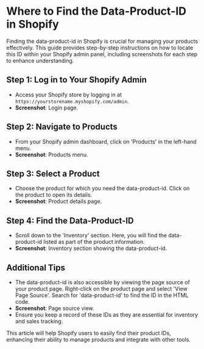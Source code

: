 # Where to Find the Data-Product-ID in Shopify

Finding the data-product-id in Shopify is crucial for managing your products effectively. This guide provides step-by-step instructions on how to locate this ID within your Shopify admin panel, including screenshots for each step to enhance understanding.

## Step 1: Log in to Your Shopify Admin
- Access your Shopify store by logging in at `https://yourstorename.myshopify.com/admin`.
- **Screenshot**: Login page.

## Step 2: Navigate to Products
- From your Shopify admin dashboard, click on 'Products' in the left-hand menu.
- **Screenshot**: Products menu.

## Step 3: Select a Product
- Choose the product for which you need the data-product-id. Click on the product to open its details.
- **Screenshot**: Product details page.

## Step 4: Find the Data-Product-ID
- Scroll down to the 'Inventory' section. Here, you will find the data-product-id listed as part of the product information.
- **Screenshot**: Inventory section showing the data-product-id.

## Additional Tips
- The data-product-id is also accessible by viewing the page source of your product page. Right-click on the product page and select 'View Page Source'. Search for 'data-product-id' to find the ID in the HTML code.
- **Screenshot**: Page source view.
- Ensure you keep a record of these IDs as they are essential for inventory and sales tracking.

This article will help Shopify users to easily find their product IDs, enhancing their ability to manage products and integrate with other tools.